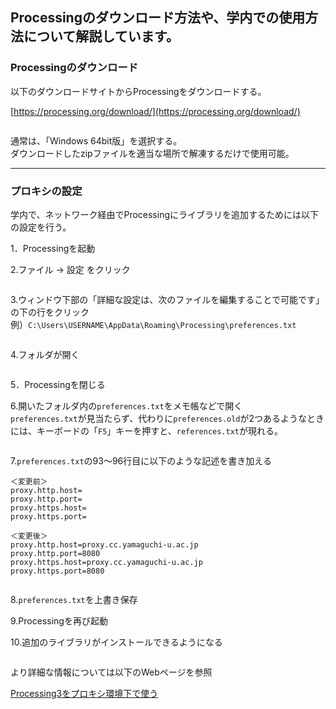 <style>
  .image_center {
        display: block;
        margin-left: auto;
        margin-right: auto;
  }
</style>

## Processingのダウンロード方法や、学内での使用方法について解説しています。


### Processingのダウンロード

以下のダウンロードサイトからProcessingをダウンロードする。

[https://processing.org/download/](https://processing.org/download/)

<img src="img1.png" alt="" class="image_center">

通常は、「Windows 64bit版」を選択する。  
ダウンロードしたzipファイルを適当な場所で解凍するだけで使用可能。

---

### プロキシの設定

学内で、ネットワーク経由でProcessingにライブラリを追加するためには以下の設定を行う。


1．Processingを起動


2.ファイル -> 設定 をクリック

<img src="img2.png" alt="" class="image_center">



3.ウィンドウ下部の「詳細な設定は、次のファイルを編集することで可能です」の下の行をクリック  
例）`C:\Users\USERNAME\AppData\Roaming\Processing\preferences.txt`

<img src="img3.png" alt="" class="image_center">



4.フォルダが開く

<img src="img4.png" alt="" class="image_center">



5．Processingを閉じる


6.開いたフォルダ内の`preferences.txt`をメモ帳などで開く  
`preferences.txt`が見当たらず、代わりに`preferences.old`が2つあるようなときには、キーボードの「`F5`」キーを押すと、`references.txt`が現れる。  

<img src="img5.png" alt="" class="image_center">



7.`preferences.txt`の93～96行目に以下のような記述を書き加える


```
＜変更前＞
proxy.http.host=
proxy.http.port=
proxy.https.host=
proxy.https.port=

＜変更後＞
proxy.http.host=proxy.cc.yamaguchi-u.ac.jp
proxy.http.port=8080
proxy.https.host=proxy.cc.yamaguchi-u.ac.jp
proxy.https.port=8080
```


<img src="img6.png" alt="" class="image_center">



8.`preferences.txt`を上書き保存


9.Processingを再び起動


10.追加のライブラリがインストールできるようになる

<img src="img7.png" alt="" class="image_center">



より詳細な情報については以下のWebページを参照

[Processing3をプロキシ環境下で使う](https://sites.google.com/site/jglabo701/processing3wopurokishi-huan-jing-xiade-shiu)
